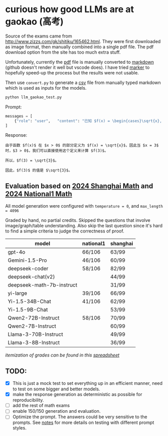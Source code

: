# curious how good LLMs are at gaokao (高考)

Source of the exams came from http://www.zizzs.com/gk/shitiku/165462.html. They were first downloaded as image format, then manually combined into a 
single pdf file. The pdf download option from the site has too much extra stuff.

Unfortunately, currently the [pdf](data/2024_math_shanghai/exam_with_answer.pdf) file is manually converted to 
[markdown](data/2024_math_shanghai/exam_with_answer.md) (github doesn't render it well but vscode does). I have tried
[marker](https://github.com/VikParuchuri/marker) to hopefully speed-up the process but the results were not usable.

Then use `convert.py` to generate a [csv](data/2024_math_shanghai/exam_with_answer.csv) file from manually typed markdown which is used as inputs for 
the models.

```python
python llm_gaokao_test.py
```

Prompt:
```python
messages = [
    {"role": "user",   "content": "已知 $f(x) = \begin{cases}\sqrt{x}, x > 0 \\1, x \leq 0\end{cases}$，$f(3)=$"},
]
```

Response:
```text
由于函数 $f(x)$ 在 $x > 0$ 的部分定义为 $f(x) = \sqrt{x}$，因此当 $x = 3$ 时，$3 > 0$，我们可以直接使用这个定义来计算 $f(3)$。

所以，$f(3) = \sqrt{3}$。

因此，$f(3)$ 的值是 $\sqrt{3}$。
```

## Evaluation based on [2024 Shanghai Math](data/2024_math_shanghai/exam.pdf) and [2024 National1 Math](data/2024_math_national1/exam_with_answer.pdf)
All model generation were configured with `temperature = 0`, and `max_length = 4096`

Graded by hand, no partial credits. Skipped the questions that involve image/graph/table understanding. Also skip the last question since it's hard to find a simple criteria to judge the correctness of proof.

| model                     | national1 | shanghai |
|---------------------------|-----------|----------|
| gpt-4o                    | 66/106    | 63/99    |
| Gemini-1.5-Pro            | 46/106    | 60/99    |
| deepseek-coder            | 58/106    | 82/99    |
| deepseek-chat(v2)         |           | 44/99    |
| deepseek-math-7b-instruct |           | 31/99    |
| yi-large                  | 39/106    | 66/99    |
| Yi-1.5-34B-Chat           | 41/106    | 62/99    |
| Yi-1.5-9B-Chat            |           | 53/99    |
| Qwen2-72B-Instruct        | 58/106    | 70/99    |
| Qwen2-7B-Instruct         |           | 60/99    |
| Llama-3-70B-Instruct      |           | 49/99    |
| Llama-3-8B-Instruct       |           | 36/99    |

_itemization of grades can be found in this [spreadsheet](https://docs.google.com/spreadsheets/d/1I4Qi6-ad34KQlryBkRMNSGbEBU05dz4OcRs-AniWwLM/edit?gid=0#gid=0)_

## TODO: 
- [x] This is just a mock test to set everything up in an efficient manner, need to test on some bigger and better models.
- [x] make the response generation as deterministic as possible for reproducibility.
- [ ] add the rest of math exams
- [ ] enable 150/150 generation and evaluation.
- [ ] Optimize the prompt. The answers could be very sensitive to the prompts. See [notes](notes.md) for more details on testing with different prompt styles.
